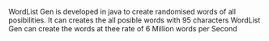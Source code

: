 WordList Gen is developed in java to create randomised words of all posibilities.
It can creates the all posible words with 95 characters
WordList Gen can create the words at thee rate of 6 Million words per Second
